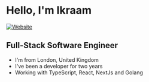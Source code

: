 # Hello, I'm Ikraam

[![Website](https://img.shields.io/website?label=ikraam.dev&style=for-the-badge&url=https%3A%2F%2Fikraam.dev)](https://ikraam.dev)

## Full-Stack Software Engineer 

- I'm from London, United Kingdom
- I've been a developer for two years
- Working with TypeScript, React, NextJs and Golang
